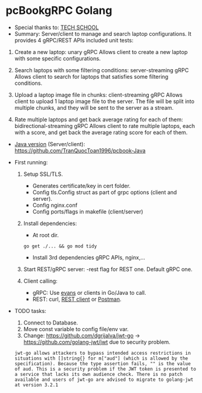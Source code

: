 # pcBookgRPC Golang
- Special thanks to: [TECH SCHOOL](https://www.youtube.com/@TECHSCHOOLGURU)
- Summary: Server/client to manage and search laptop configurations. It provides 4 gRPC/REST APIs included unit tests:

1. Create a new laptop: unary gRPC
    Allows client to create a new laptop with some specific configurations.

2. Search laptops with some filtering conditions: server-streaming gRPC
    Allows client to search for laptops that satisfies some filtering conditions.

3. Upload a laptop image file in chunks: client-streaming gRPC
   Allows client to upload 1 laptop image file to the server. The file will be split into multiple chunks, and they will be sent to the server as a stream.

4. Rate multiple laptops and get back average rating for each of them: bidirectional-streaming gRPC
    Allows client to rate multiple laptops, each with a score, and get back the average rating score for each of them.

- [Java version](https://github.com/TranQuocToan1996/pcbook-Java) (Server/client): https://github.com/TranQuocToan1996/pcbook-Java

- First running:
    1. Setup SSL/TLS. 
        + Generates certificate/key in cert folder.
        + Config tls.Config struct as part of grpc options (client and server).
        + Config nginx.conf
        + Config ports/flags in makefile (client/server)

    2. Install dependencies: 
        + At root dir.
        ```
        go get ./... && go mod tidy
        ```
        + Install 3rd dependencies gRPC APIs, nginx,...

    3. Start REST/gRPC server: -rest flag for REST one. Default gRPC one.

    4. Client calling:
        + gRPC: Use [evans](https://github.com/ktr0731/evans) or clients in Go/Java to call.
        + REST: curl, [REST client](https://marketplace.visualstudio.com/items?itemName=humao.rest-client) or [Postman](https://www.postman.com/).

- TODO tasks:
    1. Connect to Database.
    2. Move const variable to config file/env var.
    3. Change: https://github.com/dgrijalva/jwt-go -> https://github.com/golang-jwt/jwt due to security problem.
    ```
    jwt-go allows attackers to bypass intended access restrictions in situations with []string{} for m["aud"] (which is allowed by the specification). Because the type assertion fails, "" is the value of aud. This is a security problem if the JWT token is presented to a service that lacks its own audience check. There is no patch available and users of jwt-go are advised to migrate to golang-jwt at version 3.2.1
    ```